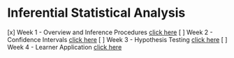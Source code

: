 # Inferential Statistical Analysis
[x] Week 1 - Overview and Inference Procedures [click here](https://www.coursera.org/learn/inferential-statistical-analysis-python/home/week/1)
[ ] Week 2 - Confidence Intervals [click here](https://www.coursera.org/learn/inferential-statistical-analysis-python/home/week/2)
[ ] Week 3 - Hypothesis Testing [click here](https://www.coursera.org/learn/inferential-statistical-analysis-python/home/week/3)
[ ] Week 4 - Learner Application [click here](https://www.coursera.org/learn/inferential-statistical-analysis-python/home/week/4)